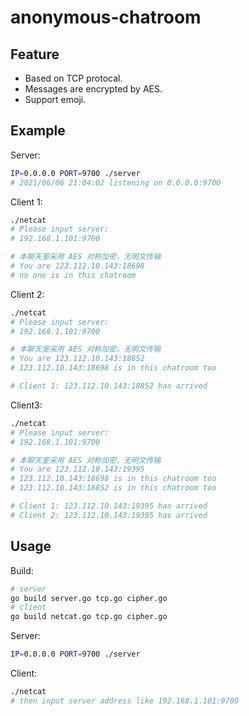 # anonymous-chatroom

## Feature

- Based on TCP protocal.
- Messages are encrypted by AES.
- Support emoji.

## Example

Server:

```bash
IP=0.0.0.0 PORT=9700 ./server
# 2021/06/06 21:04:02 listening on 0.0.0.0:9700
```

Client 1:

```bash
./netcat
# Please input server:
# 192.168.1.101:9700

# 本聊天室采用 AES 对称加密，无明文传输
# You are 123.112.10.143:18698
# no one is in this chatroom
```

Client 2:

```bash
./netcat
# Please input server:
# 192.168.1.101:9700

# 本聊天室采用 AES 对称加密，无明文传输
# You are 123.112.10.143:18852
# 123.112.10.143:18698 is in this chatroom too

# Client 1: 123.112.10.143:18852 has arrived
```

Client3:

```bash
./netcat
# Please input server:
# 192.168.1.101:9700

# 本聊天室采用 AES 对称加密，无明文传输
# You are 123.112.10.143:19395
# 123.112.10.143:18698 is in this chatroom too
# 123.112.10.143:18852 is in this chatroom too

# Client 1: 123.112.10.143:19395 has arrived
# Client 2: 123.112.10.143:19395 has arrived
```

## Usage

Build:

```bash
# server
go build server.go tcp.go cipher.go
# client
go build netcat.go tcp.go cipher.go
```

Server:

```bash
IP=0.0.0.0 PORT=9700 ./server
```

Client:

```bash
./netcat
# then input server address like 192.168.1.101:9700
```
